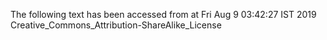 The following text has been accessed from at Fri Aug 9 03:42:27 IST 2019
Creative_Commons_Attribution-ShareAlike_License
